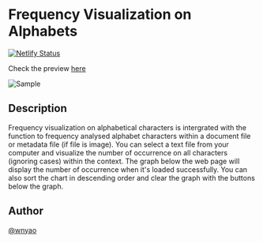 # Frequency Visualization on Alphabets

[![Netlify Status](https://api.netlify.com/api/v1/badges/0e27a68a-a5cb-4adc-85a6-01bcdef280b5/deploy-status)](https://app.netlify.com/sites/frequency-visualisation/deploys)

Check the preview [here](https://frequency-visualisation.netlify.com)

![Sample](https://github.com/wnyao/frequency_visualization/blob/master/screenshot/screenshot.jpg)

## Description

Frequency visualization on alphabetical characters is intergrated with the function to frequency analysed alphabet characters within a document file or metadata file (if file is image). You can select a text file from your computer and visualize the number of occurrence on all characters (ignoring cases) within the context. The graph below the web page will display the number of occurrence when it's loaded successfully. You can also sort the chart in descending order and clear the graph with the buttons below the graph.

## Author


[@wnyao](https://github.com/wnyao)
